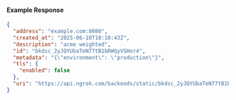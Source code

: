 <!-- Code generated for API Clients. DO NOT EDIT. -->

#### Example Response

```json
{
  "address": "example.com:8080",
  "created_at": "2025-06-10T10:10:43Z",
  "description": "acme weighted",
  "id": "bkdsc_2yJQYUbaTeN77tB1bRWQyVSHor4",
  "metadata": "{\"environment\": \"production\"}",
  "tls": {
    "enabled": false
  },
  "uri": "https://api.ngrok.com/backends/static/bkdsc_2yJQYUbaTeN77tB1bRWQyVSHor4"
}
```
